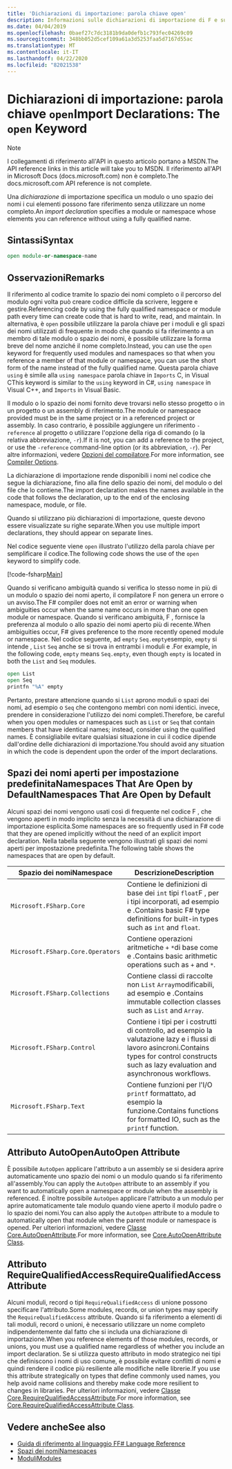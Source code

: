 ```yaml
---
title: 'Dichiarazioni di importazione: parola chiave open'
description: Informazioni sulle dichiarazioni di importazione di F e su come specificano un modulo o uno spazio dei nomi a cui è possibile fare riferimento gli elementi senza usare un nome completo.
ms.date: 04/04/2019
ms.openlocfilehash: 0baef27c7dc3181b9da0defb1c793fec04269c09
ms.sourcegitcommit: 348bb052d5cef109a61a3d5253faa5d7167d55ac
ms.translationtype: MT
ms.contentlocale: it-IT
ms.lasthandoff: 04/22/2020
ms.locfileid: "82021538"
---
```

# <a name="import-declarations-the-open-keyword"></a><span data-ttu-id="de43f-103">Dichiarazioni di importazione: parola chiave `open`</span><span class="sxs-lookup"><span data-stu-id="de43f-103">Import Declarations: The `open` Keyword</span></span>

> [!NOTE]
> <span data-ttu-id="de43f-104">I collegamenti di riferimento all'API in questo articolo portano a MSDN.</span><span class="sxs-lookup"><span data-stu-id="de43f-104">The API reference links in this article will take you to MSDN.</span></span>  <span data-ttu-id="de43f-105">Il riferimento all'API in Microsoft Docs (docs.microsoft.com) non è completo.</span><span class="sxs-lookup"><span data-stu-id="de43f-105">The docs.microsoft.com API reference is not complete.</span></span>

<span data-ttu-id="de43f-106">Una *dichiarazione* di importazione specifica un modulo o uno spazio dei nomi i cui elementi possono fare riferimento senza utilizzare un nome completo.</span><span class="sxs-lookup"><span data-stu-id="de43f-106">An *import declaration* specifies a module or namespace whose elements you can reference without using a fully qualified name.</span></span>

## <a name="syntax"></a><span data-ttu-id="de43f-107">Sintassi</span><span class="sxs-lookup"><span data-stu-id="de43f-107">Syntax</span></span>

```fsharp
open module-or-namespace-name
```

## <a name="remarks"></a><span data-ttu-id="de43f-108">Osservazioni</span><span class="sxs-lookup"><span data-stu-id="de43f-108">Remarks</span></span>

<span data-ttu-id="de43f-109">Il riferimento al codice tramite lo spazio dei nomi completo o il percorso del modulo ogni volta può creare codice difficile da scrivere, leggere e gestire.</span><span class="sxs-lookup"><span data-stu-id="de43f-109">Referencing code by using the fully qualified namespace or module path every time can create code that is hard to write, read, and maintain.</span></span> <span data-ttu-id="de43f-110">In alternativa, è `open` possibile utilizzare la parola chiave per i moduli e gli spazi dei nomi utilizzati di frequente in modo che quando si fa riferimento a un membro di tale modulo o spazio dei nomi, è possibile utilizzare la forma breve del nome anziché il nome completo.</span><span class="sxs-lookup"><span data-stu-id="de43f-110">Instead, you can use the `open` keyword for frequently used modules and namespaces so that when you reference a member of that module or namespace, you can use the short form of the name instead of the fully qualified name.</span></span> <span data-ttu-id="de43f-111">Questa parola chiave `using` è simile alla `using namespace` parola chiave in `Imports` C, in Visual C</span><span class="sxs-lookup"><span data-stu-id="de43f-111">This keyword is similar to the `using` keyword in C#, `using namespace` in Visual C++, and `Imports` in Visual Basic.</span></span>

<span data-ttu-id="de43f-112">Il modulo o lo spazio dei nomi fornito deve trovarsi nello stesso progetto o in un progetto o un assembly di riferimento.</span><span class="sxs-lookup"><span data-stu-id="de43f-112">The module or namespace provided must be in the same project or in a referenced project or assembly.</span></span> <span data-ttu-id="de43f-113">In caso contrario, è possibile aggiungere un riferimento `-reference` al progetto o utilizzare l'opzione della riga di comando (o la relativa abbreviazione, `-r`).</span><span class="sxs-lookup"><span data-stu-id="de43f-113">If it is not, you can add a reference to the project, or use the `-reference` command-line option (or its abbreviation, `-r`).</span></span> <span data-ttu-id="de43f-114">Per altre informazioni, vedere [Opzioni del compilatore](compiler-options.md).</span><span class="sxs-lookup"><span data-stu-id="de43f-114">For more information, see [Compiler Options](compiler-options.md).</span></span>

<span data-ttu-id="de43f-115">La dichiarazione di importazione rende disponibili i nomi nel codice che segue la dichiarazione, fino alla fine dello spazio dei nomi, del modulo o del file che lo contiene.</span><span class="sxs-lookup"><span data-stu-id="de43f-115">The import declaration makes the names available in the code that follows the declaration, up to the end of the enclosing namespace, module, or file.</span></span>

<span data-ttu-id="de43f-116">Quando si utilizzano più dichiarazioni di importazione, queste devono essere visualizzate su righe separate.</span><span class="sxs-lookup"><span data-stu-id="de43f-116">When you use multiple import declarations, they should appear on separate lines.</span></span>

<span data-ttu-id="de43f-117">Nel codice seguente viene `open` illustrato l'utilizzo della parola chiave per semplificare il codice.</span><span class="sxs-lookup"><span data-stu-id="de43f-117">The following code shows the use of the `open` keyword to simplify code.</span></span>

[!code-fsharp[Main](~/samples/snippets/fsharp/lang-ref-2/snippet6801.fs)]

<span data-ttu-id="de43f-118">Quando si verificano ambiguità quando si verifica lo stesso nome in più di un modulo o spazio dei nomi aperto, il compilatore F non genera un errore o un avviso.</span><span class="sxs-lookup"><span data-stu-id="de43f-118">The F# compiler does not emit an error or warning when ambiguities occur when the same name occurs in more than one open module or namespace.</span></span> <span data-ttu-id="de43f-119">Quando si verificano ambiguità, F , fornisce la preferenza al modulo o allo spazio dei nomi aperto più di recente.</span><span class="sxs-lookup"><span data-stu-id="de43f-119">When ambiguities occur, F# gives preference to the more recently opened module or namespace.</span></span> <span data-ttu-id="de43f-120">Nel codice seguente, ad `empty` `Seq.empty`esempio, `empty` si intende , `List` `Seq` anche se si trova in entrambi i moduli e .</span><span class="sxs-lookup"><span data-stu-id="de43f-120">For example, in the following code, `empty` means `Seq.empty`, even though `empty` is located in both the `List` and `Seq` modules.</span></span>

```fsharp
open List
open Seq
printfn "%A" empty
```

<span data-ttu-id="de43f-121">Pertanto, prestare attenzione quando si `List` aprono moduli o spazi dei nomi, ad esempio o `Seq` che contengono membri con nomi identici. invece, prendere in considerazione l'utilizzo dei nomi completi.</span><span class="sxs-lookup"><span data-stu-id="de43f-121">Therefore, be careful when you open modules or namespaces such as `List` or `Seq` that contain members that have identical names; instead, consider using the qualified names.</span></span> <span data-ttu-id="de43f-122">È consigliabile evitare qualsiasi situazione in cui il codice dipende dall'ordine delle dichiarazioni di importazione.</span><span class="sxs-lookup"><span data-stu-id="de43f-122">You should avoid any situation in which the code is dependent upon the order of the import declarations.</span></span>

## <a name="namespaces-that-are-open-by-default"></a><span data-ttu-id="de43f-123">Spazi dei nomi aperti per impostazione predefinitaNamespaces That Are Open by Default</span><span class="sxs-lookup"><span data-stu-id="de43f-123">Namespaces That Are Open by Default</span></span>

<span data-ttu-id="de43f-124">Alcuni spazi dei nomi vengono usati così di frequente nel codice F , che vengono aperti in modo implicito senza la necessità di una dichiarazione di importazione esplicita.</span><span class="sxs-lookup"><span data-stu-id="de43f-124">Some namespaces are so frequently used in F# code that they are opened implicitly without the need of an explicit import declaration.</span></span> <span data-ttu-id="de43f-125">Nella tabella seguente vengono illustrati gli spazi dei nomi aperti per impostazione predefinita.</span><span class="sxs-lookup"><span data-stu-id="de43f-125">The following table shows the namespaces that are open by default.</span></span>

|<span data-ttu-id="de43f-126">Spazio dei nomi</span><span class="sxs-lookup"><span data-stu-id="de43f-126">Namespace</span></span>|<span data-ttu-id="de43f-127">Descrizione</span><span class="sxs-lookup"><span data-stu-id="de43f-127">Description</span></span>|
|---------|-----------|
|`Microsoft.FSharp.Core`|<span data-ttu-id="de43f-128">Contiene le definizioni di base dei `int` tipi `float`F , per i tipi incorporati, ad esempio e .</span><span class="sxs-lookup"><span data-stu-id="de43f-128">Contains basic F# type definitions for built-in types such as `int` and `float`.</span></span>|
|`Microsoft.FSharp.Core.Operators`|<span data-ttu-id="de43f-129">Contiene operazioni aritmetiche `+` `*`di base come e .</span><span class="sxs-lookup"><span data-stu-id="de43f-129">Contains basic arithmetic operations such as `+` and `*`.</span></span>|
|`Microsoft.FSharp.Collections`|<span data-ttu-id="de43f-130">Contiene classi di raccolte non `List` `Array`modificabili, ad esempio e .</span><span class="sxs-lookup"><span data-stu-id="de43f-130">Contains immutable collection classes such as `List` and `Array`.</span></span>|
|`Microsoft.FSharp.Control`|<span data-ttu-id="de43f-131">Contiene i tipi per i costrutti di controllo, ad esempio la valutazione lazy e i flussi di lavoro asincroni.</span><span class="sxs-lookup"><span data-stu-id="de43f-131">Contains types for control constructs such as lazy evaluation and asynchronous workflows.</span></span>|
|`Microsoft.FSharp.Text`|<span data-ttu-id="de43f-132">Contiene funzioni per l'I/O `printf` formattato, ad esempio la funzione.</span><span class="sxs-lookup"><span data-stu-id="de43f-132">Contains functions for formatted IO, such as the `printf` function.</span></span>|

## <a name="autoopen-attribute"></a><span data-ttu-id="de43f-133">Attributo AutoOpen</span><span class="sxs-lookup"><span data-stu-id="de43f-133">AutoOpen Attribute</span></span>

<span data-ttu-id="de43f-134">È possibile `AutoOpen` applicare l'attributo a un assembly se si desidera aprire automaticamente uno spazio dei nomi o un modulo quando si fa riferimento all'assembly.</span><span class="sxs-lookup"><span data-stu-id="de43f-134">You can apply the `AutoOpen` attribute to an assembly if you want to automatically open a namespace or module when the assembly is referenced.</span></span> <span data-ttu-id="de43f-135">È inoltre possibile `AutoOpen` applicare l'attributo a un modulo per aprire automaticamente tale modulo quando viene aperto il modulo padre o lo spazio dei nomi.</span><span class="sxs-lookup"><span data-stu-id="de43f-135">You can also apply the `AutoOpen` attribute to a module to automatically open that module when the parent module or namespace is opened.</span></span> <span data-ttu-id="de43f-136">Per ulteriori informazioni, vedere [Classe Core.AutoOpenAttribute](https://msdn.microsoft.com/visualfsharpdocs/conceptual/core.autoopenattribute-class-%5bfsharp%5d).</span><span class="sxs-lookup"><span data-stu-id="de43f-136">For more information, see [Core.AutoOpenAttribute Class](https://msdn.microsoft.com/visualfsharpdocs/conceptual/core.autoopenattribute-class-%5bfsharp%5d).</span></span>

## <a name="requirequalifiedaccess-attribute"></a><span data-ttu-id="de43f-137">Attributo RequireQualifiedAccess</span><span class="sxs-lookup"><span data-stu-id="de43f-137">RequireQualifiedAccess Attribute</span></span>

<span data-ttu-id="de43f-138">Alcuni moduli, record o tipi `RequireQualifiedAccess` di unione possono specificare l'attributo.</span><span class="sxs-lookup"><span data-stu-id="de43f-138">Some modules, records, or union types may specify the `RequireQualifiedAccess` attribute.</span></span> <span data-ttu-id="de43f-139">Quando si fa riferimento a elementi di tali moduli, record o unioni, è necessario utilizzare un nome completo indipendentemente dal fatto che si includa una dichiarazione di importazione.</span><span class="sxs-lookup"><span data-stu-id="de43f-139">When you reference elements of those modules, records, or unions, you must use a qualified name regardless of whether you include an import declaration.</span></span> <span data-ttu-id="de43f-140">Se si utilizza questo attributo in modo strategico nei tipi che definiscono i nomi di uso comune, è possibile evitare conflitti di nomi e quindi rendere il codice più resiliente alle modifiche nelle librerie.</span><span class="sxs-lookup"><span data-stu-id="de43f-140">If you use this attribute strategically on types that define commonly used names, you help avoid name collisions and thereby make code more resilient to changes in libraries.</span></span> <span data-ttu-id="de43f-141">Per ulteriori informazioni, vedere [Classe Core.RequireQualifiedAccessAttribute](https://msdn.microsoft.com/visualfsharpdocs/conceptual/core.requirequalifiedaccessattribute-class-%5Bfsharp%5D).</span><span class="sxs-lookup"><span data-stu-id="de43f-141">For more information, see [Core.RequireQualifiedAccessAttribute Class](https://msdn.microsoft.com/visualfsharpdocs/conceptual/core.requirequalifiedaccessattribute-class-%5Bfsharp%5D).</span></span>

## <a name="see-also"></a><span data-ttu-id="de43f-142">Vedere anche</span><span class="sxs-lookup"><span data-stu-id="de43f-142">See also</span></span>

- [<span data-ttu-id="de43f-143">Guida di riferimento al linguaggio F</span><span class="sxs-lookup"><span data-stu-id="de43f-143">F# Language Reference</span></span>](index.md)
- [<span data-ttu-id="de43f-144">Spazi dei nomi</span><span class="sxs-lookup"><span data-stu-id="de43f-144">Namespaces</span></span>](namespaces.md)
- [<span data-ttu-id="de43f-145">Moduli</span><span class="sxs-lookup"><span data-stu-id="de43f-145">Modules</span></span>](modules.md)
